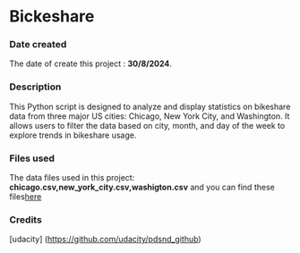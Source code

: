 # Bickeshare

### Date created
 The date of create this project : **30/8/2024**.


### Description
This Python script is designed to analyze and display statistics on bikeshare data from three major US cities: Chicago, New York City, and Washington. It allows users to filter the data based on city, month, and day of the week to explore trends in bikeshare usage.

### Files used
 The data files used in this project: **chicago.csv,new_york_city.csv,washigton.csv** and you can find these files[here](https://motivateco.com/)

### Credits
[udacity] (https://github.com/udacity/pdsnd_github)
